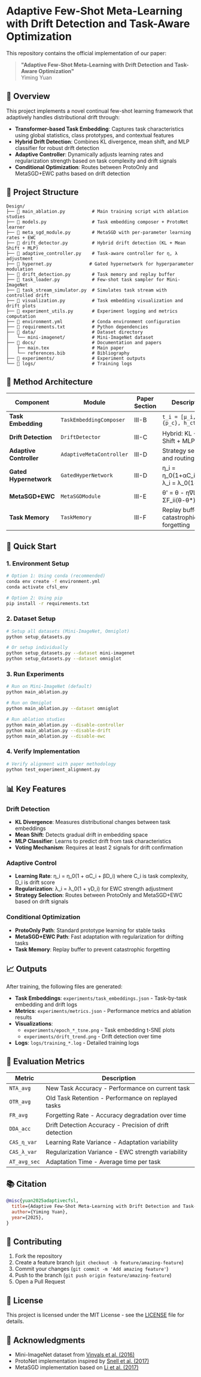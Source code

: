 # Adaptive Few-Shot Meta-Learning with Drift Detection and Task-Aware Optimization

This repository contains the official implementation of our paper:

> **"Adaptive Few-Shot Meta-Learning with Drift Detection and Task-Aware Optimization"**  
> Yiming Yuan

## 🎯 Overview

This project implements a novel continual few-shot learning framework that adaptively handles distributional drift through:

- **Transformer-based Task Embedding**: Captures task characteristics using global statistics, class prototypes, and contextual features
- **Hybrid Drift Detection**: Combines KL divergence, mean shift, and MLP classifier for robust drift detection
- **Adaptive Controller**: Dynamically adjusts learning rates and regularization strength based on task complexity and drift signals
- **Conditional Optimization**: Routes between ProtoOnly and MetaSGD+EWC paths based on drift detection

## 📁 Project Structure

```
Design/
├── 📄 main_ablation.py          # Main training script with ablation studies
├── 📄 models.py                 # Task embedding composer + ProtoNet learner
├── 📄 meta_sgd_module.py        # MetaSGD with per-parameter learning rates + EWC
├── 📄 drift_detector.py         # Hybrid drift detection (KL + Mean Shift + MLP)
├── 📄 adaptive_controller.py    # Task-aware controller for η, λ adjustment
├── 📄 hypernet.py              # Gated hypernetwork for hyperparameter modulation
├── 📄 drift_detection.py        # Task memory and replay buffer
├── 📄 task_loader.py            # Few-shot task sampler for Mini-ImageNet
├── 📄 task_stream_simulator.py  # Simulates task stream with controlled drift
├── 📄 visualization.py          # Task embedding visualization and drift plots
├── 📄 experiment_utils.py       # Experiment logging and metrics computation
├── 📄 environment.yml           # Conda environment configuration
├── 📄 requirements.txt          # Python dependencies
├── 📁 data/                     # Dataset directory
│   └── mini-imagenet/          # Mini-ImageNet dataset
├── 📁 docs/                     # Documentation and papers
│   ├── main.tex                # Main paper
│   └── references.bib          # Bibliography
├── 📁 experiments/              # Experiment outputs
└── 📁 logs/                     # Training logs
```

## 🧠 Method Architecture

| Component | Module | Paper Section | Description |
|-----------|--------|---------------|-------------|
| **Task Embedding** | `TaskEmbeddingComposer` | III-B | `t_i = [μ_i, σ_i, {p_c}, h_ctx]` |
| **Drift Detection** | `DriftDetector` | III-C | Hybrid: KL + Mean Shift + MLP |
| **Adaptive Controller** | `AdaptiveMetaController` | III-D | Strategy selection and routing |
| **Gated Hypernetwork** | `GatedHyperNetwork` | III-D | η_i = η_0(1+αC_i+βD_i), λ_i = λ_0(1+γD_i) |
| **MetaSGD+EWC** | `MetaSGDModule` | III-E | θ' = θ - η∇L + λ/2 ΣF_ii(θ-θ*)² |
| **Task Memory** | `TaskMemory` | III-F | Replay buffer for catastrophic forgetting |

## 🚀 Quick Start

### 1. Environment Setup
```bash
# Option 1: Using conda (recommended)
conda env create -f environment.yml
conda activate cfsl_env

# Option 2: Using pip
pip install -r requirements.txt
```

### 2. Dataset Setup
```bash
# Setup all datasets (Mini-ImageNet, Omniglot)
python setup_datasets.py

# Or setup individually
python setup_datasets.py --dataset mini-imagenet
python setup_datasets.py --dataset omniglot
```

### 3. Run Experiments
```bash
# Run on Mini-ImageNet (default)
python main_ablation.py

# Run on Omniglot
python main_ablation.py --dataset omniglot

# Run ablation studies
python main_ablation.py --disable-controller
python main_ablation.py --disable-drift
python main_ablation.py --disable-ewc
```

### 4. Verify Implementation
```bash
# Verify alignment with paper methodology
python test_experiment_alignment.py
```

## 📊 Key Features

### Drift Detection
- **KL Divergence**: Measures distributional changes between task embeddings
- **Mean Shift**: Detects gradual drift in embedding space
- **MLP Classifier**: Learns to predict drift from task characteristics
- **Voting Mechanism**: Requires at least 2 signals for drift confirmation

### Adaptive Control
- **Learning Rate**: η_i = η_0(1 + αC_i + βD_i) where C_i is task complexity, D_i is drift score
- **Regularization**: λ_i = λ_0(1 + γD_i) for EWC strength adjustment
- **Strategy Selection**: Routes between ProtoOnly and MetaSGD+EWC based on drift signals

### Conditional Optimization
- **ProtoOnly Path**: Standard prototype learning for stable tasks
- **MetaSGD+EWC Path**: Fast adaptation with regularization for drifting tasks
- **Task Memory**: Replay buffer to prevent catastrophic forgetting

## 📈 Outputs

After training, the following files are generated:

- **Task Embeddings**: `experiments/task_embeddings.json` - Task-by-task embedding and drift logs
- **Metrics**: `experiments/metrics.json` - Performance metrics and ablation results
- **Visualizations**: 
  - `experiments/epoch_*_tsne.png` - Task embedding t-SNE plots
  - `experiments/drift_trend.png` - Drift detection over time
- **Logs**: `logs/training_*.log` - Detailed training logs

## 🔬 Evaluation Metrics

| Metric | Description |
|--------|-------------|
| `NTA_avg` | New Task Accuracy - Performance on current task |
| `OTR_avg` | Old Task Retention - Performance on replayed tasks |
| `FR_avg` | Forgetting Rate - Accuracy degradation over time |
| `DDA_acc` | Drift Detection Accuracy - Precision of drift detection |
| `CAS_η_var` | Learning Rate Variance - Adaptation variability |
| `CAS_λ_var` | Regularization Variance - EWC strength variability |
| `AT_avg_sec` | Adaptation Time - Average time per task |

## 📚 Citation

```bibtex
@misc{yuan2025adaptivecfsl,
  title={Adaptive Few-Shot Meta-Learning with Drift Detection and Task-Aware Optimization},
  author={Yiming Yuan},
  year={2025},
}
```

## 🤝 Contributing

1. Fork the repository
2. Create a feature branch (`git checkout -b feature/amazing-feature`)
3. Commit your changes (`git commit -m 'Add amazing feature'`)
4. Push to the branch (`git push origin feature/amazing-feature`)
5. Open a Pull Request

## 📄 License

This project is licensed under the MIT License - see the [LICENSE](LICENSE) file for details.

## 🙏 Acknowledgments

- Mini-ImageNet dataset from [Vinyals et al. (2016)](https://arxiv.org/abs/1606.04080)
- ProtoNet implementation inspired by [Snell et al. (2017)](https://arxiv.org/abs/1703.05175)
- MetaSGD implementation based on [Li et al. (2017)](https://arxiv.org/abs/1707.09835)
